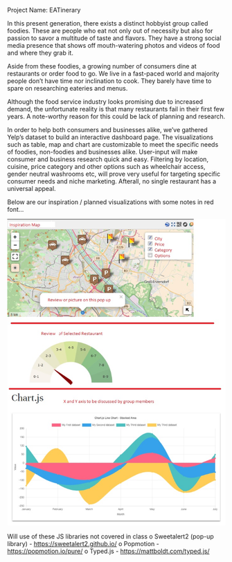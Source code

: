 Project Name: EATinerary

In this present generation, there exists a distinct hobbyist group called foodies. These are people who eat not only out of necessity but also for passion to savor a multitude of taste and flavors. They have a strong social media presence that shows off mouth-watering photos and videos of food and where they grab it.

Aside from these foodies, a growing number of consumers dine at restaurants or order food to go. We live in a fast-paced world and majority people don’t have time nor inclination to cook. They barely have time to spare on researching eateries and menus. 

Although the food service industry looks promising due to increased demand, the unfortunate reality is that many restaurants fail in their first few years. A note-worthy reason for this could be lack of planning and research. 

In order to help both consumers and businesses alike, we’ve gathered Yelp’s dataset to build an interactive dashboard page. The visualizations such as table, map and chart are customizable to meet the specific needs of foodies, non-foodies and businesses alike. User-input will make consumer and business research quick and easy. Filtering by location, cuisine, price category and other options such as wheelchair access, gender neutral washrooms etc, will prove very useful for targeting specific consumer needs and niche marketing. Afterall, no single restaurant has a universal appeal. 

Below are our inspiration / planned visualizations with some notes in red font...

 ![Inspiration](Images/inspiration.jpg)


Will use of these JS libraries not covered in class
o	Sweetalert2 (pop-up library) - https://sweetalert2.github.io/
o	Popmotion -  https://popmotion.io/pure/
o	Typed.js - https://mattboldt.com/typed.js/
